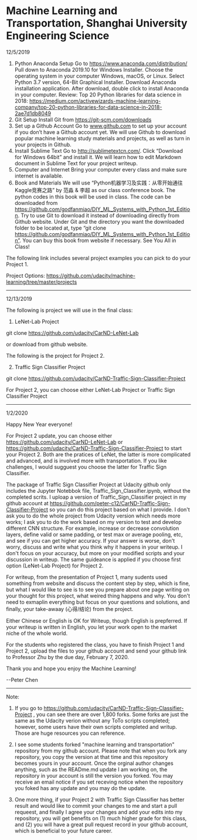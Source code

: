 
# **Machine Learning and Transportation, Shanghai University Engineering Science** 


12/5/2019

1.	Python Anaconda Setup
Go to https://www.anaconda.com/distribution/
Pull down to Anaconda 2019.10 for Windows Installer. Choose the operating system in your computer Windows, macOS, or Linux. Select Python 3.7 version, 64-Bit Graphical Installer. Download Anaconda installation application. After download, double click to install Anaconda in your computer.
Review: Top 20 Python libraries for data science in 2018: https://medium.com/activewizards-machine-learning-company/top-20-python-libraries-for-data-science-in-2018-2ae7d1db8049
2.	Git Setup
Install Git from https://git-scm.com/downloads
3.	Set up a Github Account
Go to www.github.com to set up your account if you don’t have a Github account yet. We will use Github to download popular machine learning study materials and projects, as well as turn in your projects in Github. 
4.	Install Sublime Text
Go to http://sublimetextcn.com/. Click “Download for Windows 64bit” and install it. 
We will learn how to edit Markdown document in Sublime Text for your project writeup. 
5.	Computer and Internet
Bring your computer every class and make sure internet is available.
6.	Book and Materials
We will use “Python机器学习及实践：从零开始通往Kaggle竞赛之路” by 范淼 & 李超 as our class conference book. The python codes in this book will be used in class. The code can be downloaded from https://github.com/godfanmiao/DIY_ML_Systems_with_Python_1st_Edition. Try to use Git to download it instead of downloading directly from Github website. Under Git and the directory you want the downloaded folder to be located at, type 
“git clone https://github.com/godfanmiao/DIY_ML_Systems_with_Python_1st_Edition”. You can buy this book from website if necessary.
See You All in Class!

The following link includes several project examples you can pick to do your Project 1.

Project Options:
https://github.com/udacity/machine-learning/tree/master/projects

---


12/13/2019

The following is project we will use in the final class: 

1. LeNet-Lab Project

git clone https://github.com/udacity/CarND-LeNet-Lab 

or download from github website.


The following is the project for Project 2.

2. Traffic Sign Classifier Project

git clone https://github.com/udacity/CarND-Traffic-Sign-Classifier-Project


For Project 2, you can choose either LeNet-Lab Project or Traffic Sign Classifier Project

---


1/2/2020

Happy New Year everyone!

For Project 2 update, you can choose either https://github.com/udacity/CarND-LeNet-Lab  or https://github.com/udacity/CarND-Traffic-Sign-Classifier-Project to start your Project 2. Both are the pratices of LeNet, the latter is more complicated and advanced, and is involved more with transportation. If you like challenges, I would sugguest you choose the latter for Traffic Sign Classifier.

The package of Traffic Sign Classifier Project at Udacity github only includes the Jupyter Notebbok file, Traffic_Sign_Classifier.ipynb, without the completed scrits. I uploap a version of Traffic_Sign_Classifier project in my github account at https://github.com/peter-c12/CarND-Traffic-Sign-Classifier-Project so you can do this project based on what I provide. I don't ask you to do the whole project from Udacity version which needs more works; I ask you to do the work based on my version to test and develop different CNN structure. For example, increase or decrease convolution layers, define valid or same padding, or test max or average pooling, etc, and see if you can get higher accuracy. If your answer is worse, don't worry, discuss and write what you think why it happens in your writeup. I don't focus on your accuracy, but more on your modified scripts and your discussion in writeup. The same guideance is applied if you choose first option (LeNet-Lab Project) for Project 2. 

For writeup, from the presentation of Project 1, many sudents used something from website and discuss the content step by step, which is fine, but what I would like to see is to see you prepare about one page writing on your thought for this project, what weired thing happens and why. You don't need to exmaplin everything but focus on your questions and solutions, and finally, your take-awaay (心得/结论) from the project. 

Either Chinese or English is OK for Writeup, though English is prepferred. If your writeup is written in English, you let your work open to the market niche of the whole world.

For the students who registered the class, you have to finish Project 1 and Project 2, upload the files to your github account and send your github link to Professor Zhu by the due day, February 7, 2020. 

Thank you and hope you enjoy the Machine Learning! 

--Peter Chen      

---

Note: 
1. If you go to https://github.com/udacity/CarND-Traffic-Sign-Classifier-Project , you can see there are over 1,800 forks. Some forks are just the same as the Udacity verion without any ToTo scripts completed; however, some users have their own scripts completed and writup. Those are huge resources you can reference.

2. I see some students forked "machine learning and transportation" repository from my github account. Please note that when you fork any repository, you copy the version at that time and this repository becomes yours in your account. Once the orginal author changes anything, such as the READme.md update I am working on, the repository in your account is still the version you forked. You may receive an email notice if you set receving notice when the repository you foked has any update and you may do the update.

3. One more thing, if your Project 2 with Traffic Sign Classifier has better result and would like to commit your changes to me and start a pull requeest, and finally I agree your changes and add your edits into my repository, you will get benefits on (1) much higher grade for this class, and (2) you will have a great pull request record in your github account, which is beneficial to your future career. 